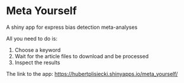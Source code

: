 # Meta Yourself

A shiny app for express bias detection meta-analyses

All you need to do is:

1. Choose a keyword
2. Wait for the article files to download and be processed
3. Inspect the results

The link to the app: https://hubertplisiecki.shinyapps.io/meta_yourself/
